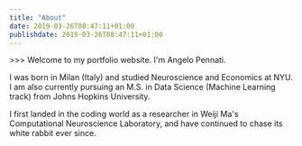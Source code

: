 ```yaml
---
title: "About"
date: 2019-03-26T08:47:11+01:00
publishdate: 2019-03-26T08:47:11+01:00
---
```


<p>>>> Welcome to my portfolio website. 
I'm Angelo Pennati.  

I was born in Milan (Italy) and studied Neuroscience and Economics at NYU. I am also currently pursuing an M.S. in Data Science (Machine Learning track) from Johns Hopkins University. 

I first landed in the coding world as a researcher in Weiji Ma's Computational Neuroscience Laboratory, and have continued to chase its white rabbit ever since.</p>